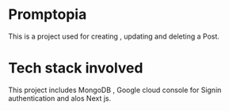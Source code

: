 # Promptopia

This is a project used for creating , updating and deleting a Post. 

# Tech stack  involved 

This project includes  MongoDB , Google cloud console for Signin authentication and alos Next js.
